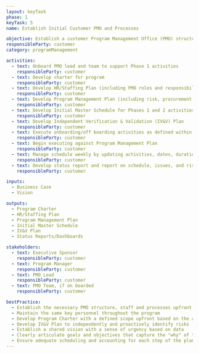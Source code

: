 ```yaml
---
layout: keyTask
phase: 1
keyTask: 5
name: Establish Initial Customer PMO and Processes

objective: Establish a customer Program Management Office (PMO) structure as well as supporting PMO processes to manage and oversee program activities.
responsibleParty: customer
category: programManagement

activities:
  - text: Onboard PMO lead and team to support Phase 1 activities
    responsibleParty: customer
  - text: Develop charter for program
    responsibleParty: customer
  - text: Develop HR/Staffing Plan (including PMO roles and responsibilities)
    responsibleParty: customer
  - text: Develop Program Management Plan (including risk, procurement, cost, communications/stakeholder, and quality)
    responsibleParty: customer
  - text: Develop Initial Master Schedule for Phases 1 and 2 activities
    responsibleParty: customer
  - text: Develop Independent Verification & Validation (IV&V) Plan
    responsibleParty: customer
  - text: Execute onboarding/off boarding activities as defined within the HR/Staffing Plan
    responsibleParty: customer
  - text: Begin executing against Program Management Plan
    responsibleParty: customer
  - text: Manage schedule weekly by updating activities, dates, duration, and dependencies in conjunction with activity owners
    responsibleParty: customer
  - text: Develop status report and report on schedule, issues, and risks
    responsibleParty: customer

inputs:
  - Business Case
  - Vision

outputs:
  - Program Charter
  - HR/Staffing Plan
  - Program Management Plan
  - Initial Master Schedule
  - IV&V Plan
  - Status Reports/Dashboards

stakeholders:
  - text: Executive Sponsor
    responsibleParty: customer
  - text: Program Manager
    responsibleParty: customer
  - text: PMO Lead
    responsibleParty: customer
  - text: PMO Team, if on boarded
    responsibleParty: customer

bestPractice:
  - Establish the necessary PMO structure, staff and processes upfront as it will set the stage for the remainder of the migration
  - Maintain the same key personnel throughout the program
  - Develop Program Charter with a defined scope upfront based on the agreed upon vision; the Initial Schedule should be flexible and closely monitored for necessary updates
  - Develop IV&V Plan to independently and proactively identify risks
  - Establish a shared vision with a sense of urgency based on data
  - Clearly articulate goals and objectives that capture the "why" of the change and a high level statement of future activities
  - Ensure adequate scheduling and accounting for each step of the plan
---
```

